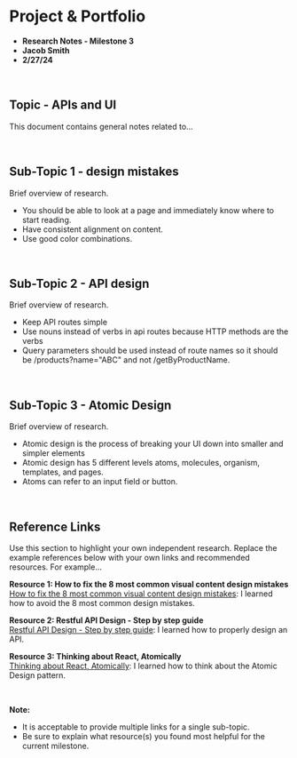 # Project & Portfolio 

* **Research Notes - Milestone 3**
* **Jacob Smith**
* **2/27/24**

<br>


## Topic - APIs and UI

This document contains general notes related to...

<br>

## Sub-Topic 1 - design mistakes
Brief overview of research. 

* You should be able to look at a page and immediately know where to start reading.
* Have consistent alignment on content.
* Use good color combinations.

<br>

## Sub-Topic 2 - API design
Brief overview of research. 

* Keep API routes simple 
* Use nouns instead of verbs in api routes because HTTP methods are the verbs
* Query parameters should be used instead of route names so it should be /products?name="ABC" and not /getByProductName.

<br>

## Sub-Topic 3 - Atomic Design
Brief overview of research. 

* Atomic design is the process of breaking your UI down into smaller and simpler elements
* Atomic design has 5 different levels atoms, molecules, organism, templates, and pages.
* Atoms can refer to an input field or button.


    
<br>

## Reference Links
Use this section to highlight your own independent research. Replace the example references below with your own links and recommended resources. For example...

**Resource 1: How to fix the 8 most common visual content design mistakes**  
[How to fix the 8 most common visual content design mistakes](https://www.columnfivemedia.com/8-design-mistakes-ruin-your-visual-content-easy-fixes/): I learned how to avoid the 8 most common design mistakes. 

**Resource 2: Restful API Design - Step by step guide**    
[Restful API Design - Step by step guide](https://hackernoon.com/restful-api-design-step-by-step-guide-2f2c9f9fcdbf): I learned how to properly design an API.

**Resource 3: Thinking about React, Atomically**      
[Thinking about React, Atomically](https://medium.com/@wheeler.katia/thinking-about-react-atomically-608c865d2262): I learned how to think about the Atomic Design pattern.

<br>

**Note:**  

* It is acceptable to provide multiple links for a single sub-topic.  
* Be sure to explain what resource(s) you found most helpful for the current milestone. 



